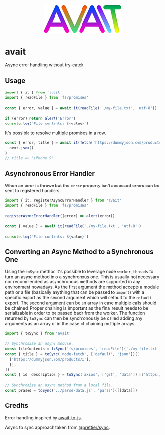 <p align="center">
  <img src="https://github.com/tobua/avait/raw/main/logo.png" alt="avait" width="50%">
</p>

# avait

Async error handling without try-catch.

## Usage

```js
import { it } from 'avait'
import { readFile } from 'fs/promises'

const { error, value } = await it(readFile('./my-file.txt', 'utf-8'))

if (error) return alert('Error')
console.log(`File contents: ${value}`)
```

It's possible to resolve multiple promises in a row.

```js
const { error, title } = await it(fetch('https://dummyjson.com/products/1')).add((next) =>
  next.json()
)
// title => 'iPhone 9'
```

## Asynchronous Error Handler

When an error is thrown but the `error` property isn't accessed errors can be sent to registered handlers.

```js
import { it, registerAsyncErrorHandler } from 'avait'
import { readFile } from 'fs/promises'

registerAsyncErrorHandler((error) => alert(error))

const { value } = await it(readFile('./my-file.txt', 'utf-8'))

console.log(`File contents: ${value}`)
```

## Converting an Async Method to a Synchronous One

Using the `toSync` method it's possible to leverage node `worker_threads` to turn an async method into a synchronous one. This is usually not necessary nor recommended as asynchronous methods are supported in any environment nowadays. As the first argument the method accepts a module path or a file (basically anything that can be passed to `import`) with a specific export as the second argument which will default to the `default` export. The second argument can be an array in case multiple calls should be chained. Proper chaining is important as the final result needs to be serializable in order to be passed back from the worker. The function returned by `toSync` can then be synchronously be called adding any arguments as an array or in the case of chaining multiple arrays.

```js
import { toSync } from 'avait'

// Synchronize an async module.
const fileContents = toSync('fs/promises', 'readFile')('./my-file.txt', 'utf-8')
const { title } = toSync('node-fetch', ['default', 'json'])([
  ['https://dummyjson.com/products/1'],
  [],
])
const { id, description } = toSync('axios', ['get', 'data'])([['https://dummyjson.com/products/1']])

// Synchronize an async method from a local file.
const prased = toSync('../parse-data.js', 'parse')([[data]])
```

## Credits

Error handling inspired by [await-to-js](https://github.com/scopsy/await-to-js).

Async to sync approach taken from [@prettier/sync](https://github.com/prettier/prettier-synchronized).
